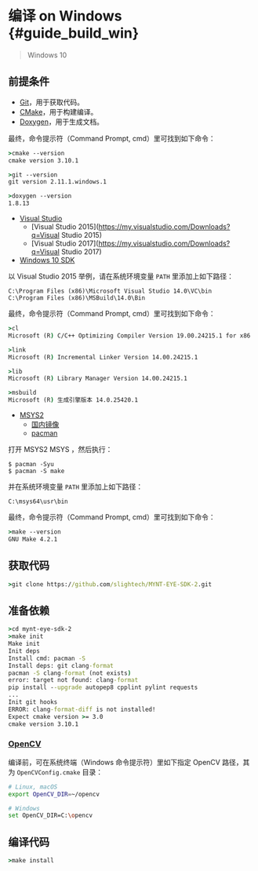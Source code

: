 # 编译 on Windows {#guide_build_win}

> Windows 10

## 前提条件

* [Git](https://git-scm.com/downloads)，用于获取代码。
* [CMake](https://cmake.org/download/)，用于构建编译。
* [Doxygen](http://www.stack.nl/~dimitri/doxygen/download.html)，用于生成文档。

最终，命令提示符（Command Prompt, cmd）里可找到如下命令：

```cmd
>cmake --version
cmake version 3.10.1

>git --version
git version 2.11.1.windows.1

>doxygen --version
1.8.13
```

* [Visual Studio](https://www.visualstudio.com/)
  * [Visual Studio 2015](https://my.visualstudio.com/Downloads?q=Visual Studio 2015)
  * [Visual Studio 2017](https://my.visualstudio.com/Downloads?q=Visual Studio 2017)
* [Windows 10 SDK](https://developer.microsoft.com/en-US/windows/downloads/windows-10-sdk)

以 Visual Studio 2015 举例，请在系统环境变量 `PATH` 里添加上如下路径：

    C:\Program Files (x86)\Microsoft Visual Studio 14.0\VC\bin
    C:\Program Files (x86)\MSBuild\14.0\Bin

最终，命令提示符（Command Prompt, cmd）里可找到如下命令：

```cmd
>cl
Microsoft (R) C/C++ Optimizing Compiler Version 19.00.24215.1 for x86

>link
Microsoft (R) Incremental Linker Version 14.00.24215.1

>lib
Microsoft (R) Library Manager Version 14.00.24215.1

>msbuild
Microsoft (R) 生成引擎版本 14.0.25420.1
```

* [MSYS2](http://www.msys2.org/)
  * [国内镜像](https://lug.ustc.edu.cn/wiki/mirrors/help/msys2)
  * [pacman](https://wiki.archlinux.org/index.php/pacman)

打开 MSYS2 MSYS ，然后执行：

```msys
$ pacman -Syu
$ pacman -S make
```

并在系统环境变量 `PATH` 里添加上如下路径：

    C:\msys64\usr\bin

最终，命令提示符（Command Prompt, cmd）里可找到如下命令：

```cmd
>make --version
GNU Make 4.2.1
```

## 获取代码

```cmd
>git clone https://github.com/slightech/MYNT-EYE-SDK-2.git
```

## 准备依赖

```cmd
>cd mynt-eye-sdk-2
>make init
Make init
Init deps
Install cmd: pacman -S
Install deps: git clang-format
pacman -S clang-format (not exists)
error: target not found: clang-format
pip install --upgrade autopep8 cpplint pylint requests
...
Init git hooks
ERROR: clang-format-diff is not installed!
Expect cmake version >= 3.0
cmake version 3.10.1
```

### [OpenCV](https://opencv.org/)

编译前，可在系统终端（Windows 命令提示符）里如下指定 OpenCV 路径，其为 `OpenCVConfig.cmake` 目录：

```bash
# Linux, macOS
export OpenCV_DIR=~/opencv

# Windows
set OpenCV_DIR=C:\opencv
```

## 编译代码

```cmd
>make install
```
